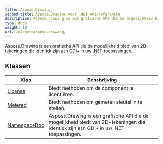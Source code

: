 ```yaml
---
title: Aspose.Drawing
second_title: Aspose.Drawing voor .NET API-referentie
description: Aspose.Drawing is een grafische API die de mogelijkheid biedt van 2Dtekeningen die identiek zijn aan GDI in uw .NETtoepassingen.
type: docs
weight: 10
url: /nl/net/aspose.drawing/
---
```

Aspose.Drawing is een grafische API die de mogelijkheid biedt van 2D-tekeningen die identiek zijn aan GDI+ in uw .NET-toepassingen.

## Klassen

| Klas | Beschrijving |
| --- | --- |
| [License](./license/) | Biedt methoden om de component te licentiëren. |
| [Metered](./metered/) | Biedt methoden om gemeten sleutel in te stellen. |
| [NamespaceDoc](./namespacedoc/) | Aspose.Drawing is een grafische API die de mogelijkheid biedt van 2D-tekeningen die identiek zijn aan GDI+ in uw .NET-toepassingen. |


